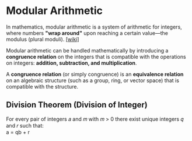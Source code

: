 # Modular Arithmetic


In mathematics, modular arithmetic is a system of arithmetic for integers, 
where numbers **"wrap around"** upon reaching a certain value—the modulus (plural moduli).
 [[wiki]](https://en.wikipedia.org/wiki/Modular_arithmetic)

Modular arithmetic can be handled mathematically by introducing a **congruence relation** on the integers that is compatible with the operations on integers: **addition, subtraction, and multiplication**. 

A **congruence relation** (or simply congruence) is an **equivalence relation** on an algebraic structure (such as a group, ring, or vector space) that is compatible with the structure.

## Division Theorem (Division of Integer)
For every pair of integers 𝑎 and 𝑚 with 𝑚 > 0 there exist unique integers 𝑞 and 𝑟 such that:</br>                                                                  a = qb + r

